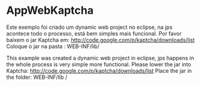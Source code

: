 AppWebKaptcha
=============

Este exemplo foi criado um dynamic web project no eclipse,
na jps acontece todo o processo, está bem simples mais funcional.
Por favor baixem o jar Kaptcha em: http://code.google.com/p/kaptcha/downloads/list
Coloque o jar na pasta : WEB-INF/lib/

This example was created a dynamic web project in eclipse, 
jps happens in the whole process is very simple more functional.
Please lower the jar into Kaptcha: http://code.google.com/p/kaptcha/downloads/list
Place the jar in the folder: WEB-INF/lib /
